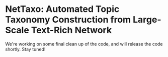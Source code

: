 # NetTaxo: Automated Topic Taxonomy Construction from Large-Scale Text-Rich Network


We're working on some final clean up of the code, and will release the code shortly. Stay tuned!
